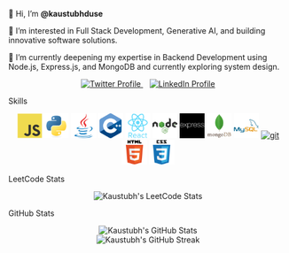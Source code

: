 👋 Hi, I’m <strong>@kaustubhduse</strong>

👀 I’m interested in Full Stack Development, Generative AI, and building innovative software solutions.

🌱 I’m currently deepening my expertise in Backend Development using Node.js, Express.js, and MongoDB and currently exploring system design.

<p align="center">
<a href="https://x.com/KaustubhDuse" target="_blank">
<img src="https://img.shields.io/badge/Twitter-Profile-informational?style=flat&logo=twitter&logoColor=white&color=1CA2F1" alt="Twitter Profile"/>
</a>
&nbsp;&nbsp;
<a href="https://www.linkedin.com/in/kaustubh-duse-75a531254/" target="_blank">
<img src="https://img.shields.io/badge/LinkedIn-Profile-informational?style=flat&logo=linkedin&logoColor=white&color=0D76A8" alt="LinkedIn Profile"/>
</a>
</p>

Skills
<p align="center">
<a href="https://www.javascript.com/" target="_blank" rel="noreferrer"><img src="https://raw.githubusercontent.com/devicons/devicon/master/icons/javascript/javascript-original.svg" alt="javascript" width="45" height="45"/></a>
<a href="https://www.python.org/" target="_blank" rel="noreferrer"><img src="https://raw.githubusercontent.com/devicons/devicon/master/icons/python/python-original.svg" alt="python" width="45" height="45"/></a>
<a href="https://www.java.com/en/" target="_blank" rel="noreferrer"><img src="https://raw.githubusercontent.com/devicons/devicon/master/icons/java/java-original.svg" alt="java" width="45" height="45"/></a>
<a href="https://isocpp.org/" target="_blank" rel="noreferrer"><img src="https://raw.githubusercontent.com/devicons/devicon/master/icons/cplusplus/cplusplus-original.svg" alt="c++" width="45" height="45"/></a>
<a href="https://reactjs.org/" target="_blank" rel="noreferrer"><img src="https://raw.githubusercontent.com/devicons/devicon/master/icons/react/react-original-wordmark.svg" alt="react" width="45" height="45"/></a>
<a href="https://nodejs.org/en" target="_blank" rel="noreferrer"><img src="https://raw.githubusercontent.com/devicons/devicon/master/icons/nodejs/nodejs-original-wordmark.svg" alt="nodejs" width="45" height="45"/></a>
<a href="https://expressjs.com/" target="_blank" rel="noreferrer"><img src="https://raw.githubusercontent.com/devicons/devicon/master/icons/express/express-original-wordmark.svg" alt="express" width="45" height="45" style="filter: invert(1)"/></a>
<a href="https://www.mongodb.com/" target="_blank" rel="noreferrer"><img src="https://raw.githubusercontent.com/devicons/devicon/master/icons/mongodb/mongodb-original-wordmark.svg" alt="mongodb" width="45" height="45"/></a>
<a href="https://www.mysql.com/" target="_blank" rel="noreferrer"><img src="https://raw.githubusercontent.com/devicons/devicon/master/icons/mysql/mysql-original-wordmark.svg" alt="mysql" width="45" height="45"/></a>
<a href="https://git-scm.com/" target="_blank" rel="noreferrer"><img src="https://www.vectorlogo.zone/logos/git-scm/git-scm-icon.svg" alt="git" width="45" height="45"/></a>
<a href="https://www.w3.org/html/" target="_blank" rel="noreferrer"><img src="https://raw.githubusercontent.com/devicons/devicon/master/icons/html5/html5-original-wordmark.svg" alt="html5" width="45" height="45"/></a>
<a href="https://www.w3schools.com/css/" target="_blank" rel="noreferrer"><img src="https://raw.githubusercontent.com/devicons/devicon/master/icons/css3/css3-original-wordmark.svg" alt="css3" width="45" height="45"/></a>
</p>

LeetCode Stats
<p align="center">
<img src="https://leetcode.com/u/kd202004" alt="Kaustubh's LeetCode Stats"/>
</p>

GitHub Stats
<p align="center">
<img src="https://github-readme-stats.vercel.app/api?username=kaustubhduse&show_icons=true&theme=dracula" alt="Kaustubh's GitHub Stats"/>
<br/>
<img src="http://github-readme-streak-stats.herokuapp.com?user=kaustubhduse&theme=dracula&background=282A36" alt="Kaustubh's GitHub Streak"/>
</p>
